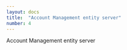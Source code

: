 ```yaml
---
layout: docs
title:  "Account Management entity server"
number: 4
---
```

Account Management entity server